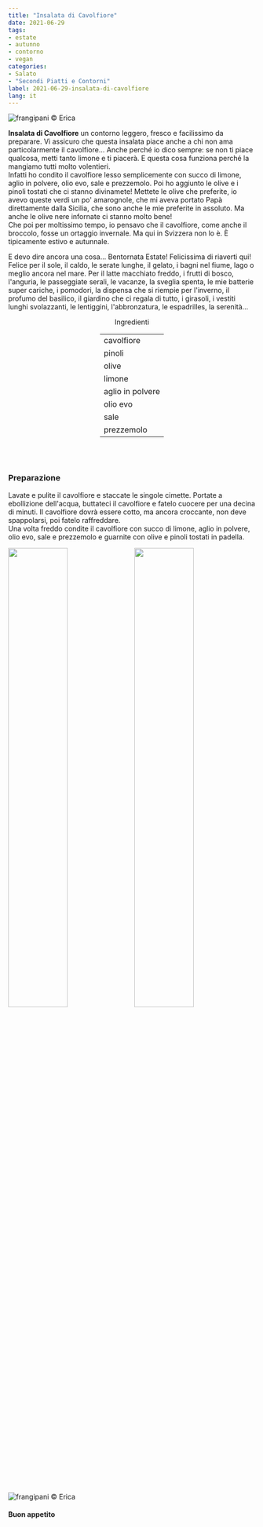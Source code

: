 ```yaml
---
title: "Insalata di Cavolfiore"
date: 2021-06-29
tags: 
- estate
- autunno
- contorno
- vegan
categories:
- Salato
- "Secondi Piatti e Contorni"
label: 2021-06-29-insalata-di-cavolfiore
lang: it 
---
```

![](header.jpeg "frangipani © Erica")

**Insalata di Cavolfiore** un contorno leggero, fresco e facilissimo da preparare. Vi assicuro che questa insalata piace anche a chi non ama particolarmente il cavolfiore... Anche perché io dico sempre: se non ti piace qualcosa, metti tanto limone e ti piacerà. E questa cosa funziona perché la mangiamo tutti molto volentieri.
<br />
Infatti ho condito il cavolfiore lesso semplicemente con succo di limone, aglio in polvere, olio evo, sale e prezzemolo. Poi ho aggiunto le olive e i pinoli tostati che ci stanno divinamete! Mettete le olive che preferite, io avevo queste verdi un po' amarognole, che mi aveva portato Papà direttamente dalla Sicilia, che sono anche le mie preferite in assoluto. Ma anche le olive nere infornate ci stanno molto bene!
<br />
Che poi per moltissimo tempo, io pensavo che il cavolfiore, come anche il broccolo, fosse un ortaggio invernale. Ma qui in Svizzera non lo è. È tipicamente estivo e autunnale.

E devo dire ancora una cosa... Bentornata Estate! Felicissima di riaverti qui! Felice per il sole, il caldo, le serate lunghe, il gelato, i bagni nel fiume, lago o meglio ancora nel mare. Per il latte macchiato freddo, i frutti di bosco, l'anguria, le passeggiate serali, le vacanze, la sveglia spenta, le mie batterie super cariche, i pomodori, la dispensa che si riempie per l'inverno, il profumo del basilico, il giardino che ci regala di tutto, i girasoli, i vestiti lunghi svolazzanti, le lentiggini, l'abbronzatura, le espadrilles, la serenità...


<div id="wrapper" style="text-align: center">
  <div id="yourdiv" style="display: inline-block;">
    <div class="ingredients" itemscope itemtype="http://schema.org/Recipe">
      <span itemprop="name" style="display:none;">Insalata di Cavolfiore</span>
      <div class="ingredients-title">Ingredienti</div>
      <table>
        <tbody>
          </tr>
          <tr itemprop="recipeIngredient">
            <td>cavolfiore</td>
          </tr>
          <tr itemprop="recipeIngredient">
            <td>pinoli</td>
          </tr>
          <tr itemprop="recipeIngredient">
            <td>olive</td>
          </tr>
          <tr itemprop="recipeIngredient">
            <td>limone</td>
          </tr>
          <tr itemprop="recipeIngredient">
            <td>aglio in polvere</td>
          </tr>
          <tr itemprop="recipeIngredient">
            <td>olio evo</td>
          </tr>
          <tr itemprop="recipeIngredient">
            <td>sale</td>
          </tr>
          <tr itemprop="recipeIngredient">
            <td>prezzemolo</td>
          </tr>
        </tbody>
      </table>
      <br></br>
    </div>
  </div>
</div>


<h3>
  <font color="grey">
    <i class="fa fa-cogs"></i>
  </font> Preparazione
</h3>

Lavate e pulite il cavolfiore e staccate le singole cimette. Portate a ebollizione dell'acqua, buttateci il cavolfiore e fatelo cuocere per una decina di minuti. Il cavolfiore dovrà essere cotto, ma ancora croccante, non deve spappolarsi, poi fatelo raffreddare.
<br />
Una volta freddo condite il cavolfiore con succo di limone, aglio in polvere, olio evo, sale e prezzemolo e guarnite con olive e pinoli tostati in padella.

<p>
  <div style="width: 100%; margin-bottom: 0">
    <img style="float: left; width: 49%; margin-right: 1%" src="risultato1.jpeg" alt="" title="frangipani © Erica" />
    <img style="float: left; width: 49%; margin-left: 1%" src="risultato2.jpeg" alt="" title="frangipani © Erica" />
    <div style="clear: both"></div>
  </div>
</p>

![](risultato3.jpeg "frangipani © Erica")

<h4>Buon appetito
  <font color="red">
    <i class="fa fa-smile-o"></i>
  </font>
</h4>